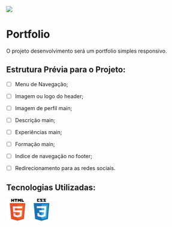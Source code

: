 <img src="http://img.shields.io/static/v1?label=STATUS&message=EM%20DESENVOLVIMENTO&color=GREEN&style=for-the-badge"/>
<h1>Portfolio</h1>

O projeto desenvolvimento será um portfolio simples responsivo.

## Estrutura Prévia para o Projeto:

- [ ] Menu de Navegação;

- [ ] Imagem ou logo do header;

- [ ] Imagem de perfil main;

- [ ] Descrição main;

- [ ] Experiências main;

- [ ] Formação main;

- [ ] Indice de navegação no footer;

- [ ] Redirecionamento para as redes sociais.

## Tecnologias Utilizadas:


<a href="https://www.w3schools.com/html/default.asp" target="_blank" >
<img src="https://raw.githubusercontent.com/devicons/devicon/master/icons/html5/html5-original-wordmark.svg" alt="html5" width="60" height="60"/></a> 

<a href="https://www.w3schools.com/css/" target="_blank" >
<img src="https://raw.githubusercontent.com/devicons/devicon/master/icons/css3/css3-original-wordmark.svg" alt="css3" width="60" height="60"/> </a>

